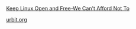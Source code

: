 
[Keep Linux Open and Free-We Can't Afford Not To](https://old.reddit.com/r/linux/comments/14vws22/keep_linux_open_and_freewe_cant_afford_not_to/)

[urbit.org](https://urbit.org/)
